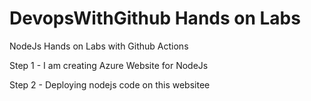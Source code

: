 # DevopsWithGithub Hands on Labs
 NodeJs Hands on Labs with Github Actions
 
Step 1 - I am creating Azure Website for NodeJs

Step 2 - Deploying nodejs code on this websitee
